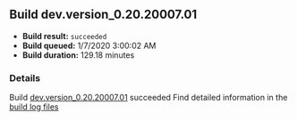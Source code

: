 ## Build dev.version_0.20.20007.01
- **Build result:** `succeeded`
- **Build queued:** 1/7/2020 3:00:02 AM
- **Build duration:** 129.18 minutes
### Details
Build [dev.version_0.20.20007.01](https://winappstudio.visualstudio.com/web/build.aspx?pcguid=a4ef43be-68ce-4195-a619-079b4d9834c2&builduri=vstfs%3a%2f%2f%2fBuild%2fBuild%2f32469) succeeded
Find detailed information in the [build log files]()
